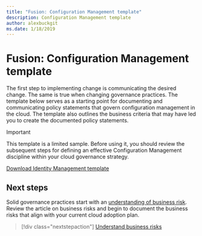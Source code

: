 ```yaml
---
title: "Fusion: Configuration Management template"
description: Configuration Management template
author: alexbuckgit
ms.date: 1/18/2019
---
```


# Fusion: Configuration Management template

The first step to implementing change is communicating the desired change. The same is true when changing governance practices. The template below serves as a starting point for documenting and communicating policy statements that govern configuration management in the cloud. The template also outlines the business criteria that may have led you to create the documented policy statements.

> [!IMPORTANT]
> This template is a limited sample. Before using it, you should review the subsequent steps for defining an effective Configuration Management discipline within your cloud governance strategy.

<!-- markdownlint-disable MD033 -->

<a href="https://archcenter.blob.core.windows.net/cdn/fusion/governance/Identity Management Template.docx">Download Identity Management template</a>

<!-- markdownlint-enable MD033 -->

## Next steps

Solid governance practices start with an [understanding of business risk](./business-risks.md). Review the article on business risks and begin to document the business risks that align with your current cloud adoption plan.

> [!div class="nextstepaction"]
> [Understand business risks](./business-risks.md)
